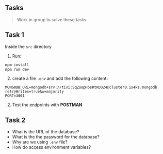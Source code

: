 ## Tasks

> Work in group to solve these tasks.

## Task 1

Inside the `src` directory

1. Run:

```sh
npm install
npm run dev
```

2. create a file `.env` and add the following content:

```text
MONGODB_URI=mongodb+srv://tivi:SqZsopHbsRtRDO24@cluster0.1x4ks.mongodb.net/tht2?retryWrites=true&w=majority
PORT=3001
```

2. Test the endpoints with **POSTMAN**

## Task 2

- What is the URL of the database?
- What is the the password for the database?
- Why are we using `.env` file?
- How do access environment variables?
